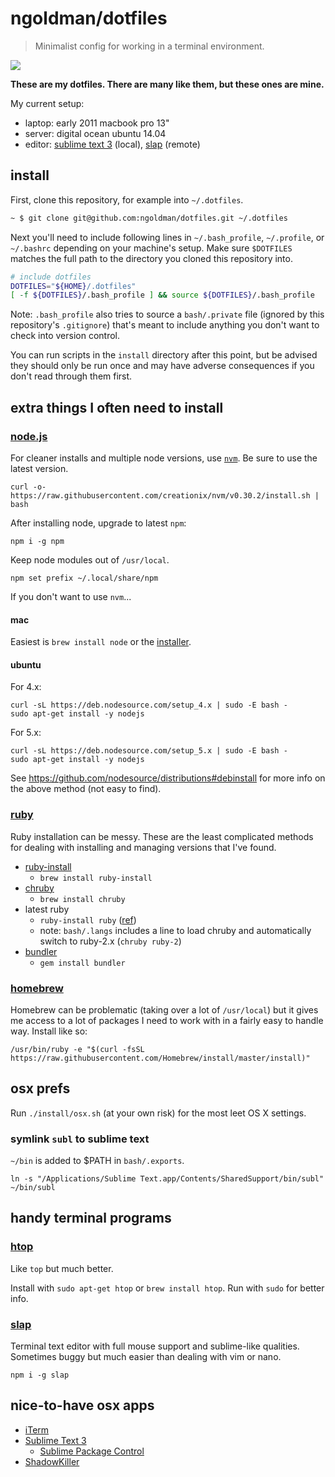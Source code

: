 # ngoldman/dotfiles

> Minimalist config for working in a terminal environment.

![](https://49.media.tumblr.com/8037b4adc4528f816a87eab93bbb1805/tumblr_np8i3bXp5g1qzdg48o1_500.gif)

**These are my dotfiles. There are many like them, but these ones are mine.**

My current setup:

- laptop: early 2011 macbook pro 13"
- server: digital ocean ubuntu 14.04
- editor: [sublime text 3](https://www.sublimetext.com/3) (local), [slap](https://github.com/slap-editor/slap) (remote)

## install

First, clone this repository, for example into `~/.dotfiles`.

```sh
~ $ git clone git@github.com:ngoldman/dotfiles.git ~/.dotfiles
```

Next you'll need to include following lines in `~/.bash_profile`, `~/.profile`, or `~/.bashrc` depending on your machine's setup. Make sure `$DOTFILES` matches the full path to the directory you cloned this repository into.

```sh
# include dotfiles
DOTFILES="${HOME}/.dotfiles"
[ -f ${DOTFILES}/.bash_profile ] && source ${DOTFILES}/.bash_profile
```

Note: `.bash_profile` also tries to source a `bash/.private` file (ignored by this repository's `.gitignore`) that's meant to include anything you don't want to check into version control.

You can run scripts in the `install` directory after this point, but be advised they should only be run once and may have adverse consequences if you don't read through them first.

## extra things I often need to install

### [node.js](http://nodejs.org)

For cleaner installs and multiple node versions, use [`nvm`](https://github.com/creationix/nvm). Be sure to use the latest version.

```
curl -o- https://raw.githubusercontent.com/creationix/nvm/v0.30.2/install.sh | bash
```

After installing node, upgrade to latest `npm`:

```
npm i -g npm
```

Keep node modules out of `/usr/local`.

```
npm set prefix ~/.local/share/npm
```

If you don't want to use `nvm`...

#### mac

Easiest is `brew install node` or the [installer](https://nodejs.org/en/download/).

#### ubuntu

For 4.x:

```
curl -sL https://deb.nodesource.com/setup_4.x | sudo -E bash -
sudo apt-get install -y nodejs
```

For 5.x:

```
curl -sL https://deb.nodesource.com/setup_5.x | sudo -E bash -
sudo apt-get install -y nodejs
```

See https://github.com/nodesource/distributions#debinstall for more info on the above method (not easy to find).

### [ruby](https://www.ruby-lang.org)

Ruby installation can be messy. These are the least complicated methods for dealing with installing and managing versions that I've found.

- [ruby-install](https://github.com/postmodern/ruby-install)
  - `brew install ruby-install`
- [chruby](https://github.com/postmodern/chruby)
  - `brew install chruby`
- latest ruby
  - `ruby-install ruby` ([ref](https://github.com/postmodern/ruby-install#synopsis))
  - note: `bash/.langs` includes a line to load chruby and automatically switch to ruby-2.x (`chruby ruby-2`)
- [bundler](http://gembundler.com)
  - `gem install bundler`

### [homebrew](http://brew.sh)

Homebrew can be problematic (taking over a lot of `/usr/local`) but it gives me access to a lot of packages I need to work with in a fairly easy to handle way. Install like so:

```
/usr/bin/ruby -e "$(curl -fsSL https://raw.githubusercontent.com/Homebrew/install/master/install)"
```

## osx prefs

Run `./install/osx.sh` (at your own risk) for the most leet OS X settings.

### symlink `subl` to sublime text

`~/bin` is added to $PATH in `bash/.exports`.

```
ln -s "/Applications/Sublime Text.app/Contents/SharedSupport/bin/subl" ~/bin/subl
```

## handy terminal programs

### [htop](http://hisham.hm/htop/)

Like `top` but much better.

Install with `sudo apt-get htop` or `brew install htop`. Run with `sudo` for better info.

### [slap](https://github.com/slap-editor/slap)

Terminal text editor with full mouse support and sublime-like qualities. Sometimes buggy but much easier than dealing with vim or nano.

```
npm i -g slap
```

## nice-to-have osx apps

- [iTerm](https://www.iterm2.com/downloads.html)
- [Sublime Text 3](https://www.sublimetext.com/3)
  - [Sublime Package Control](http://wbond.net/sublime_packages/package_control)
- [ShadowKiller](http://unsanity.com/haxies/shadowkiller/)
